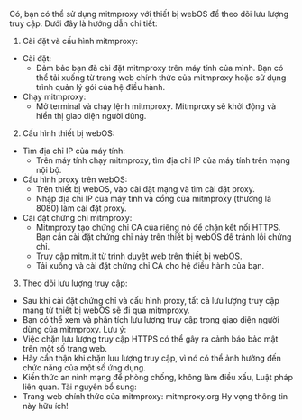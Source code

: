 Có, bạn có thể sử dụng mitmproxy với thiết bị webOS để theo dõi lưu lượng truy cập. Dưới đây là hướng dẫn chi tiết:
1. Cài đặt và cấu hình mitmproxy:
 * Cài đặt:
   * Đảm bảo bạn đã cài đặt mitmproxy trên máy tính của mình. Bạn có thể tải xuống từ trang web chính thức của mitmproxy hoặc sử dụng trình quản lý gói của hệ điều hành.
 * Chạy mitmproxy:
   * Mở terminal và chạy lệnh mitmproxy. Mitmproxy sẽ khởi động và hiển thị giao diện người dùng.
2. Cấu hình thiết bị webOS:
 * Tìm địa chỉ IP của máy tính:
   * Trên máy tính chạy mitmproxy, tìm địa chỉ IP của máy tính trên mạng nội bộ.
 * Cấu hình proxy trên webOS:
   * Trên thiết bị webOS, vào cài đặt mạng và tìm cài đặt proxy.
   * Nhập địa chỉ IP của máy tính và cổng của mitmproxy (thường là 8080) làm cài đặt proxy.
 * Cài đặt chứng chỉ mitmproxy:
   * Mitmproxy tạo chứng chỉ CA của riêng nó để chặn kết nối HTTPS. Bạn cần cài đặt chứng chỉ này trên thiết bị webOS để tránh lỗi chứng chỉ.
   * Truy cập mitm.it từ trình duyệt web trên thiết bị webOS.
   * Tải xuống và cài đặt chứng chỉ CA cho hệ điều hành của bạn.
3. Theo dõi lưu lượng truy cập:
 * Sau khi cài đặt chứng chỉ và cấu hình proxy, tất cả lưu lượng truy cập mạng từ thiết bị webOS sẽ đi qua mitmproxy.
 * Bạn có thể xem và phân tích lưu lượng truy cập trong giao diện người dùng của mitmproxy.
Lưu ý:
 * Việc chặn lưu lượng truy cập HTTPS có thể gây ra cảnh báo bảo mật trên một số trang web.
 * Hãy cẩn thận khi chặn lưu lượng truy cập, vì nó có thể ảnh hưởng đến chức năng của một số ứng dụng.
 * Kiến thức an ninh mạng để phòng chống, không làm điều xấu, Luật pháp liên quan.
Tài nguyên bổ sung:
 * Trang web chính thức của mitmproxy: mitmproxy.org
Hy vọng thông tin này hữu ích!

